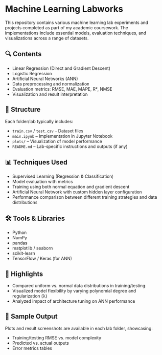 # Machine Learning Labworks

This repository contains various machine learning lab experiments and projects completed as part of my academic coursework. The implementations include essential models, evaluation techniques, and visualizations across a range of datasets.

## 🔍 Contents

- Linear Regression (Direct and Gradient Descent)
- Logistic Regression
- Artificial Neural Networks (ANN)
- Data preprocessing and normalization
- Evaluation metrics: RMSE, MAE, MAPE, R², NMSE
- Visualization and result interpretation

## 📁 Structure

Each folder/lab typically includes:
- `train.csv` / `test.csv` – Dataset files
- `main.ipynb` – Implementation in Jupyter Notebook
- `plots/` – Visualization of model performance
- `README.md` – Lab-specific instructions and outputs (if any)

## 📊 Techniques Used

- Supervised Learning (Regression & Classification)
- Model evaluation with metrics
- Training using both normal equation and gradient descent
- Artificial Neural Network with custom hidden layer configuration
- Performance comparison between different training strategies and data distributions

## 🛠 Tools & Libraries

- Python
- NumPy
- pandas
- matplotlib / seaborn
- scikit-learn
- TensorFlow / Keras (for ANN)

## 📌 Highlights

- Compared uniform vs. normal data distributions in training/testing
- Visualized model flexibility by varying polynomial degree and regularization (λ)
- Analyzed impact of architecture tuning on ANN performance

## 📎 Sample Output

Plots and result screenshots are available in each lab folder, showcasing:
- Training/testing RMSE vs. model complexity
- Predicted vs. actual outputs
- Error metrics tables
  
